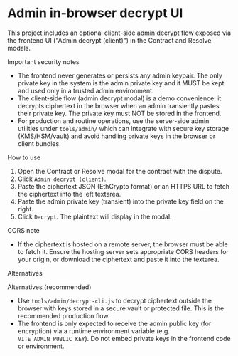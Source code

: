 # Admin in-browser decrypt UI

This project includes an optional client-side admin decrypt flow exposed via the frontend UI ("Admin decrypt (client)") in the Contract and Resolve modals.

Important security notes

- The frontend never generates or persists any admin keypair. The only private key in the system is the admin private key and it MUST be kept and used only in a trusted admin environment.
- The client-side flow (admin decrypt modal) is a demo convenience: it decrypts ciphertext in the browser when an admin transiently pastes their private key. The private key must NOT be stored in the frontend.
- For production and routine operations, use the server-side admin utilities under `tools/admin/` which can integrate with secure key storage (KMS/HSM/vault) and avoid handling private keys in the browser or client bundles.

How to use

1. Open the Contract or Resolve modal for the contract with the dispute.
2. Click `Admin decrypt (client)`.
3. Paste the ciphertext JSON (EthCrypto format) or an HTTPS URL to fetch the ciphertext into the left textarea.
4. Paste the admin private key (transient) into the private key field on the right.
5. Click `Decrypt`. The plaintext will display in the modal.

CORS note

- If the ciphertext is hosted on a remote server, the browser must be able to fetch it. Ensure the hosting server sets appropriate CORS headers for your origin, or download the ciphertext and paste it into the textarea.

Alternatives

Alternatives (recommended)

- Use `tools/admin/decrypt-cli.js` to decrypt ciphertext outside the browser with keys stored in a secure vault or protected file. This is the recommended production flow.
- The frontend is only expected to receive the admin public key (for encryption) via a runtime environment variable (e.g. `VITE_ADMIN_PUBLIC_KEY`). Do not embed private keys in the frontend code or environment.
